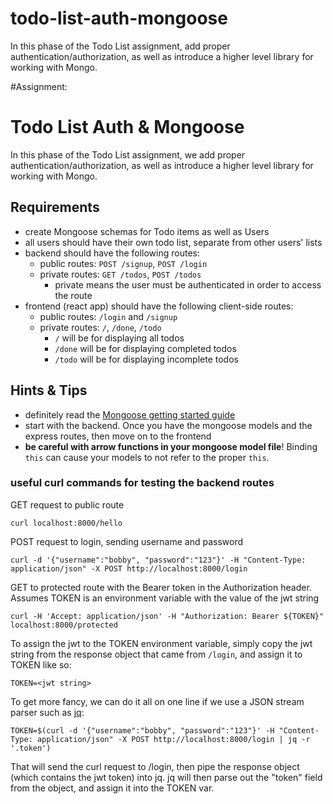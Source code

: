 # todo-list-auth-mongoose
In this phase of the Todo List assignment, add proper authentication/authorization, as well as introduce a higher level library for working with Mongo.


#Assignment:
# Todo List Auth & Mongoose

In this phase of the Todo List assignment, we add proper authentication/authorization, as well as introduce a higher level library for working with Mongo.

## Requirements

* create Mongoose schemas for Todo items as well as Users
* all users should have their own todo list, separate from other users' lists
* backend should have the following routes:
  * public routes: `POST /signup`, `POST /login`
  * private routes: `GET /todos`, `POST /todos`
    * private means the user must be authenticated in order to access the route
* frontend (react app) should have the following client-side routes:
  * public routes: `/login` and `/signup`
  * private routes: `/`, `/done`, `/todo`
    * `/` will be for displaying all todos
    * `/done` will be for displaying completed todos
    * `/todo` will be for displaying incomplete todos

## Hints & Tips

* definitely read the [Mongoose getting started guide](https://mongoosejs.com/docs/index.html)
* start with the backend. Once you have the mongoose models and the express routes, then move on to the frontend
* **be careful with arrow functions in your mongoose model file**! Binding `this` can cause your models to not refer to the proper `this`.

### useful curl commands for testing the backend routes

GET request to public route

```
curl localhost:8000/hello
```

POST request to login, sending username and password

```
curl -d '{"username":"bobby", "password":"123"}' -H "Content-Type: application/json" -X POST http://localhost:8000/login
```

GET to protected route with the Bearer token in the Authorization header. Assumes TOKEN is an environment variable with the value of the jwt string

```
curl -H 'Accept: application/json' -H "Authorization: Bearer ${TOKEN}" localhost:8000/protected
```

To assign the jwt to the TOKEN environment variable, simply copy the jwt string from the response object that came from `/login`, and assign it to TOKEN like so:

```
TOKEN=<jwt string>
```

To get more fancy, we can do it all on one line if we use a JSON stream parser such as [jq](https://stedolan.github.io/jq/):

```
TOKEN=$(curl -d '{"username":"bobby", "password":"123"}' -H "Content-Type: application/json" -X POST http://localhost:8000/login | jq -r '.token')
```

That will send the curl request to /login, then pipe the response object (which contains the jwt token) into jq. jq will then parse out the "token" field from the object, and assign it into the TOKEN var.
